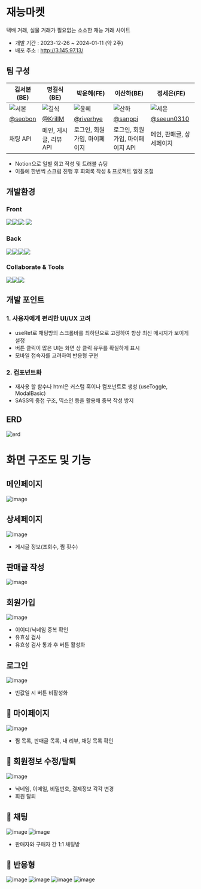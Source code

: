 # 재능마켓
택배 거래, 실물 거래가 필요없는 소소한 재능 거래 사이트
- 개발 기간 : 2023-12-26 ~ 2024-01-11 (약 2주)
- 배포 주소 : http://3.145.97.13/

## 팀 구성
|김서본(BE)|명길식(BE)|박윤혜(FE)|이산하(BE)|정세은(FE)|
|---|---|---|---|---|
|![서본](https://github.com/sanppi/talent_market/assets/77149171/953c7199-7fd8-4e02-ae19-a277896a8f7a)|![길식](https://github.com/sanppi/talent_market/assets/77149171/5f1d9421-1685-4299-8dc0-d15fe31dba82)|![윤혜](https://github.com/sanppi/talent_market/assets/77149171/d7b7b5ee-336b-49f2-ad10-a516797a2b60)|![산하](https://github.com/sanppi/talent_market/assets/77149171/c45f495e-373f-4f86-9d3b-63f0df3b3cf2)|![세은](https://github.com/sanppi/talent_market/assets/77149171/3247e800-50f4-45ba-a9ff-dbaeb5e9db6e)
|[@seobon](https://github.com/seobon)|[@KrillM](https://github.com/KrillM)|[@riverhye](https://github.com/riverhye)|[@sanppi](https://github.com/sanppi)|[@seeun0310](https://github.com/seeun0310)
|채팅 API|메인, 게시글, 리뷰 API|로그인, 회원가입, 마이페이지|로그인, 회원가입, 마이페이지 API|메인, 판매글, 상세페이지|

- Notion으로 일별 회고 작성 및 트러블 슈팅
- 이틀에 한번씩 스크럼 진행 후 회의록 작성 & 프로젝트 일정 조절

## 개발환경
### Front
<img src="https://img.shields.io/badge/react-61DAFB?style=for-the-badge&logo=react&logoColor=black"><img src="https://img.shields.io/badge/javascript-F7DF1E?style=for-the-badge&logo=javascript&logoColor=black"><img src="https://img.shields.io/badge/socket.io-010101?style=for-the-badge&logo=socket.io&logoColor=white">
<img src="https://img.shields.io/badge/redux-764ABC?style=for-the-badge&logo=redux&logoColor=white">

### Back
<img src="https://img.shields.io/badge/node.js-339933?style=for-the-badge&logo=Node.js&logoColor=white"><img src="https://img.shields.io/badge/express-000000?style=for-the-badge&logo=express&logoColor=white"><img src="https://img.shields.io/badge/mysql-4479A1?style=for-the-badge&logo=mysql&logoColor=white"><img src="https://img.shields.io/badge/amazonaws-232F3E?style=for-the-badge&logo=amazonaws&logoColor=white">

### Collaborate & Tools
<img src="https://img.shields.io/badge/github-181717?style=for-the-badge&logo=github&logoColor=white"><img src="https://img.shields.io/badge/figma-F24E1E?style=for-the-badge&logo=figma&logoColor=white"><img src="https://img.shields.io/badge/notion-000000?style=for-the-badge&logo=notion&logoColor=white">

## 개발 포인트
### 1. 사용자에게 편리한 UI/UX 고려
- useRef로 채팅방의 스크롤바를 최하단으로 고정하여 항상 최신 메시지가 보이게 설정
- 버튼 클릭이 많은 UI는 화면 상 클릭 유무를 확실하게 표시
- 모바일 접속자를 고려하여 반응형 구현

### 2. 컴포넌트화
- 재사용 할 함수나 html은 커스텀 훅이나 컴포넌트로 생성 (useToggle, ModalBasic)
- SASS의 중첩 구조, 믹스인 등을 활용해 중복 작성 방지

## ERD
![erd](https://github.com/sanppi/talent_market/assets/77149171/712fdc3d-3136-4aad-b757-0a9526d1dfaf)

# 화면 구조도 및 기능
## 메인페이지
![image](https://github.com/sanppi/talent_market/assets/77149171/312786df-25ca-4a7b-af61-4a685ee8cd44)

## 상세페이지
![image](https://github.com/sanppi/talent_market/assets/77149171/dffafd29-432b-4e0a-a95d-a9cca6150f5b)
- 게시글 정보(조회수, 찜 횟수)

## 판매글 작성
![image](https://github.com/sanppi/talent_market/assets/77149171/fcb97991-fcef-46e8-b582-cf0e57335665)

## 회원가입
![image](https://github.com/sanppi/talent_market/assets/77149171/60f8ab3a-2f86-4f14-8833-8754c60cd4f7)
- 이이디/닉네임 중복 확인
- 유효성 검사
- 유효성 검사 통과 후 버튼 활성화

## 로그인
![image](https://github.com/sanppi/talent_market/assets/77149171/f83b004c-f5dd-47ee-9130-ccaeb3c171c7)
- 빈값일 시 버튼 비활성화

## 💎 마이페이지
![image](https://github.com/sanppi/talent_market/assets/77149171/85f389f3-f7a8-4abe-83f5-1e118d1c24c9)
- 찜 목록, 판매글 목록, 내 리뷰, 채팅 목록 확인

## 💎 회원정보 수정/탈퇴
![image](https://github.com/sanppi/talent_market/assets/77149171/8f11fdde-3672-4dca-862a-f78e3bc9024e)
- 닉네임, 이메일, 비밀번호, 결제정보 각각 변경
- 회원 탈퇴

## 💎 채팅
![image](https://github.com/sanppi/talent_market/assets/77149171/c8aca97d-6872-4ecc-95e9-a4f2e19ba3a6)
![image](https://github.com/sanppi/talent_market/assets/77149171/c207bdb5-8735-4636-ae99-4f2a6048d688)
- 판매자와 구매자 간 1:1 채팅방

## 💎 반응형
![image](https://github.com/sanppi/talent_market/assets/77149171/06f85d68-3491-491c-b8ac-f5f2c8478811)
![image](https://github.com/sanppi/talent_market/assets/77149171/323d1da9-2d5e-40ae-a332-8f3c64592be0)
![image](https://github.com/sanppi/talent_market/assets/77149171/ceb036b4-0fd4-4939-a2d3-47f9200f0783)
![image](https://github.com/sanppi/talent_market/assets/77149171/232857d8-6a97-4e4b-8e40-b72993984ca9)
